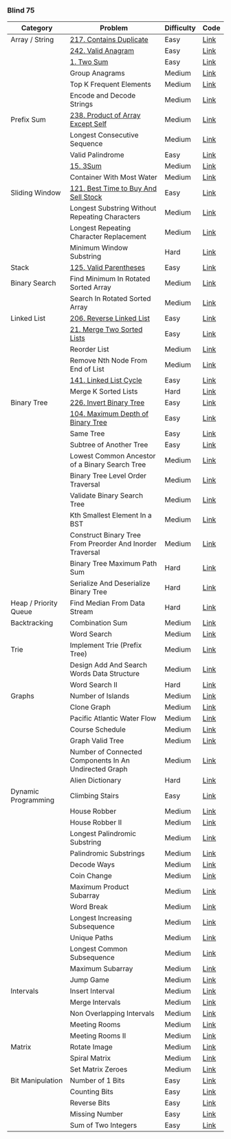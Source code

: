 ### Blind 75

| Category             | Problem                                      | Difficulty | Code                                                   |
|----------------------|----------------------------------------------|------------|--------------------------------------------------------|
| Array / String       | [217. Contains Duplicate](https://codebitwave.com/leetcode-217-contains-duplicate/)                           | Easy       | [Link](https://leetcode.com/problems/contains-duplicate) |
|                      | [242. Valid Anagram](https://codebitwave.com/leetcode-242-valid-anagram/)                                | Easy       | [Link](https://leetcode.com/problems/valid-anagram) |
|                      | [1. Two Sum](https://codebitwave.com/leetcode-1-two-sum/)                                      | Easy       | [Link](https://leetcode.com/problems/two-sum) |
|                      | Group Anagrams                               | Medium     | [Link](https://leetcode.com/problems/group-anagrams) |
|                      | Top K Frequent Elements                      | Medium     | [Link](https://leetcode.com/problems/top-k-frequent-elements) |
|                      | Encode and Decode Strings                    | Medium     | [Link](https://leetcode.com/problems/encode-and-decode-strings) |
| Prefix Sum           | [238. Product of Array Except Self](https://codebitwave.com/leetcode-238-product-of-array-except-self/)                 | Medium     | [Link](https://leetcode.com/problems/product-of-array-except-self) |
|                      | Longest Consecutive Sequence                 | Medium     | [Link](https://leetcode.com/problems/longest-consecutive-sequence) |
|                      | Valid Palindrome                             | Easy       | [Link](https://leetcode.com/problems/valid-palindrome) |
|                      | [15. 3Sum](https://codebitwave.com/leetcode-15-3sum/)                                         | Medium     | [Link](https://leetcode.com/problems/3sum) |
|                      | Container With Most Water                    | Medium     | [Link](https://leetcode.com/problems/container-with-most-water) |
| Sliding Window       | [121. Best Time to Buy And Sell Stock](https://codebitwave.com/leetcode-121-best-time-to-buy-and-sell-stock/)              | Easy       | [Link](https://leetcode.com/problems/best-time-to-buy-and-sell-stock) |
|                      | Longest Substring Without Repeating Characters | Medium   | [Link](https://leetcode.com/problems/longest-substring-without-repeating-characters) |
|                      | Longest Repeating Character Replacement      | Medium     | [Link](https://leetcode.com/problems/longest-repeating-character-replacement) |
|                      | Minimum Window Substring                     | Hard       | [Link](https://leetcode.com/problems/minimum-window-substring) |
| Stack                | [125. Valid Parentheses](https://codebitwave.com/leetcode-125-valid-palindrome/)                            | Easy       | [Link](https://leetcode.com/problems/valid-parentheses) |
| Binary Search        | Find Minimum In Rotated Sorted Array         | Medium     | [Link](https://leetcode.com/problems/find-minimum-in-rotated-sorted-array) |
|                      | Search In Rotated Sorted Array               | Medium     | [Link](https://leetcode.com/problems/search-in-rotated-sorted-array) |
| Linked List          | [206. Reverse Linked List](https://codebitwave.com/leetcode-206-reverse-linked-list/)                          | Easy       | [Link](https://leetcode.com/problems/reverse-linked-list) |
|                      | [21. Merge Two Sorted Lists](https://codebitwave.com/leetcode-101-21-merge-two-sorted-lists/)                       | Easy       | [Link](https://leetcode.com/problems/merge-two-sorted-lists) |
|                      | Reorder List                                 | Medium     | [Link](https://leetcode.com/problems/reorder-list) |
|                      | Remove Nth Node From End of List             | Medium     | [Link](https://leetcode.com/problems/remove-nth-node-from-end-of-list) |
|                      | [141. Linked List Cycle](https://codebitwave.com/leetcode-141-linked-list-cycle/)                            | Easy       | [Link](https://leetcode.com/problems/linked-list-cycle) |
|                      | Merge K Sorted Lists                         | Hard       | [Link](https://leetcode.com/problems/merge-k-sorted-lists) |
| Binary Tree          | [226. Invert Binary Tree](https://codebitwave.com/leetcode-226-invert-binary-tree/)                           | Easy       | [Link](https://leetcode.com/problems/invert-binary-tree) |
|                      | [104. Maximum Depth of Binary Tree](https://codebitwave.com/leetcode-104-maximum-depth-of-binary-tree/)                 | Easy       | [Link](https://leetcode.com/problems/maximum-depth-of-binary-tree) |
|                      | Same Tree                                    | Easy       | [Link](https://leetcode.com/problems/same-tree) |
|                      | Subtree of Another Tree                      | Easy       | [Link](https://leetcode.com/problems/subtree-of-another-tree) |
|                      | Lowest Common Ancestor of a Binary Search Tree | Medium   | [Link](https://leetcode.com/problems/lowest-common-ancestor-of-a-binary-search-tree) |
|                      | Binary Tree Level Order Traversal            | Medium     | [Link](https://leetcode.com/problems/binary-tree-level-order-traversal) |
|                      | Validate Binary Search Tree                  | Medium     | [Link](https://leetcode.com/problems/validate-binary-search-tree) |
|                      | Kth Smallest Element In a BST                | Medium     | [Link](https://leetcode.com/problems/kth-smallest-element-in-a-bst) |
|                      | Construct Binary Tree From Preorder And Inorder Traversal | Medium | [Link](https://leetcode.com/problems/construct-binary-tree-from-preorder-and-inorder-traversal) |
|                      | Binary Tree Maximum Path Sum                 | Hard       | [Link](https://leetcode.com/problems/binary-tree-maximum-path-sum) |
|                      | Serialize And Deserialize Binary Tree        | Hard       | [Link](https://leetcode.com/problems/serialize-and-deserialize-binary-tree) |
| Heap / Priority Queue | Find Median From Data Stream                | Hard       | [Link](https://leetcode.com/problems/find-median-from-data-stream) |
| Backtracking         | Combination Sum                              | Medium     | [Link](https://leetcode.com/problems/combination-sum) |
|                      | Word Search                                  | Medium     | [Link](https://leetcode.com/problems/word-search) |
| Trie                 | Implement Trie (Prefix Tree)                 | Medium     | [Link](https://leetcode.com/problems/implement-trie-prefix-tree) |
|                      | Design Add And Search Words Data Structure   | Medium     | [Link](https://leetcode.com/problems/design-add-and-search-words-data-structure) |
|                      | Word Search II                               | Hard       | [Link](https://leetcode.com/problems/word-search-ii) |
| Graphs               | Number of Islands                            | Medium     | [Link](https://leetcode.com/problems/number-of-islands) |
|                      | Clone Graph                                  | Medium     | [Link](https://leetcode.com/problems/clone-graph) |
|                      | Pacific Atlantic Water Flow                  | Medium     | [Link](https://leetcode.com/problems/pacific-atlantic-water-flow) |
|                      | Course Schedule                              | Medium     | [Link](https://leetcode.com/problems/course-schedule) |
|                      | Graph Valid Tree                             | Medium     | [Link](https://leetcode.com/problems/graph-valid-tree) |
|                      | Number of Connected Components In An Undirected Graph | Medium | [Link](https://leetcode.com/problems/number-of-connected-components-in-an-undirected-graph) |
|                      | Alien Dictionary                             | Hard       | [Link](https://leetcode.com/problems/alien-dictionary) |
| Dynamic Programming  | Climbing Stairs                              | Easy       | [Link](https://leetcode.com/problems/climbing-stairs) |
|                      | House Robber                                 | Medium     | [Link](https://leetcode.com/problems/house-robber) |
|                      | House Robber II                              | Medium     | [Link](https://leetcode.com/problems/house-robber-ii) |
|                      | Longest Palindromic Substring                | Medium     | [Link](https://leetcode.com/problems/longest-palindromic-substring) |
|                      | Palindromic Substrings                       | Medium     | [Link](https://leetcode.com/problems/palindromic-substrings) |
|                      | Decode Ways                                  | Medium     | [Link](https://leetcode.com/problems/decode-ways) |
|                      | Coin Change                                  | Medium     | [Link](https://leetcode.com/problems/coin-change) |
|                      | Maximum Product Subarray                     | Medium     | [Link](https://leetcode.com/problems/maximum-product-subarray) |
|                      | Word Break                                   | Medium     | [Link](https://leetcode.com/problems/word-break) |
|                      | Longest Increasing Subsequence               | Medium     | [Link](https://leetcode.com/problems/longest-increasing-subsequence) |
|                      | Unique Paths                                 | Medium     | [Link](https://leetcode.com/problems/unique-paths) |
|                      | Longest Common Subsequence                   | Medium     | [Link](https://leetcode.com/problems/longest-common-subsequence) |
|                      | Maximum Subarray                             | Medium     | [Link](https://leetcode.com/problems/maximum-subarray) |
|                      | Jump Game                                    | Medium     | [Link](https://leetcode.com/problems/jump-game) |
| Intervals            | Insert Interval                              | Medium     | [Link](https://leetcode.com/problems/insert-interval) |
|                      | Merge Intervals                              | Medium     | [Link](https://leetcode.com/problems/merge-intervals) |
|                      | Non Overlapping Intervals                    | Medium     | [Link](https://leetcode.com/problems/non-overlapping-intervals) |
|                      | Meeting Rooms                                | Medium     | [Link](https://leetcode.com/problems/meeting-rooms) |
|                      | Meeting Rooms II                             | Medium     | [Link](https://leetcode.com/problems/meeting-rooms-ii) |
| Matrix               | Rotate Image                                 | Medium     | [Link](https://leetcode.com/problems/rotate-image) |
|                      | Spiral Matrix                                | Medium     | [Link](https://leetcode.com/problems/spiral-matrix) |
|                      | Set Matrix Zeroes                            | Medium     | [Link](https://leetcode.com/problems/set-matrix-zeroes) |
| Bit Manipulation     | Number of 1 Bits                             | Easy       | [Link](https://leetcode.com/problems/number-of-1-bits) |
|                      | Counting Bits                                | Easy       | [Link](https://leetcode.com/problems/counting-bits) |
|                      | Reverse Bits                                 | Easy       | [Link](https://leetcode.com/problems/reverse-bits) |
|                      | Missing Number                               | Easy       | [Link](https://leetcode.com/problems/missing-number) |
|                      | Sum of Two Integers                          | Easy       | [Link](https://leetcode.com/problems/sum-of-two-integers) |
